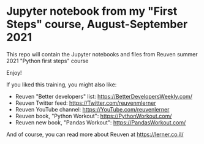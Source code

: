 # Jupyter notebook from my "First Steps" course, August-September 2021

This repo will contain the Jupyter notebooks and files from  Reuven summer 2021 "Python first steps" course

Enjoy!

If you liked this training, you might also like:

- Reuven "Better developers" list: https://BetterDevelopersWeekly.com/
- Reuven Twitter feed: https://Twitter.com/reuvenmlerner
- Reuven YouTube channel: https://YouTube.com/reuvenlerner
- Reuven book, "Python Workout": https://PythonWorkout.com/
- Reuven new book, "Pandas Workout": https://PandasWorkout.com/

And of course, you can read more about Reuven at https://lerner.co.il/
